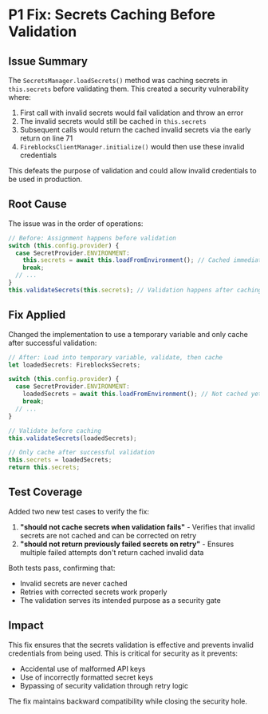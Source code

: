 # P1 Fix: Secrets Caching Before Validation

## Issue Summary
The `SecretsManager.loadSecrets()` method was caching secrets in `this.secrets` before validating them. This created a security vulnerability where:
1. First call with invalid secrets would fail validation and throw an error
2. The invalid secrets would still be cached in `this.secrets`
3. Subsequent calls would return the cached invalid secrets via the early return on line 71
4. `FireblocksClientManager.initialize()` would then use these invalid credentials

This defeats the purpose of validation and could allow invalid credentials to be used in production.

## Root Cause
The issue was in the order of operations:
```typescript
// Before: Assignment happens before validation
switch (this.config.provider) {
  case SecretProvider.ENVIRONMENT:
    this.secrets = await this.loadFromEnvironment(); // Cached immediately
    break;
  // ...
}
this.validateSecrets(this.secrets); // Validation happens after caching
```

## Fix Applied
Changed the implementation to use a temporary variable and only cache after successful validation:

```typescript
// After: Load into temporary variable, validate, then cache
let loadedSecrets: FireblocksSecrets;

switch (this.config.provider) {
  case SecretProvider.ENVIRONMENT:
    loadedSecrets = await this.loadFromEnvironment(); // Not cached yet
    break;
  // ...
}

// Validate before caching
this.validateSecrets(loadedSecrets);

// Only cache after successful validation
this.secrets = loadedSecrets;
return this.secrets;
```

## Test Coverage
Added two new test cases to verify the fix:
1. **"should not cache secrets when validation fails"** - Verifies that invalid secrets are not cached and can be corrected on retry
2. **"should not return previously failed secrets on retry"** - Ensures multiple failed attempts don't return cached invalid data

Both tests pass, confirming that:
- Invalid secrets are never cached
- Retries with corrected secrets work properly
- The validation serves its intended purpose as a security gate

## Impact
This fix ensures that the secrets validation is effective and prevents invalid credentials from being used. This is critical for security as it prevents:
- Accidental use of malformed API keys
- Use of incorrectly formatted secret keys
- Bypassing of security validation through retry logic

The fix maintains backward compatibility while closing the security hole.